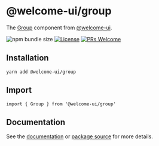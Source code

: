 # @welcome-ui/group

The [Group](http://welcome-ui.com/components/group) component from [@welcome-ui](http://welcome-ui.com).

![npm bundle size](https://img.shields.io/bundlephobia/minzip/@welcome-ui/group) [![License](https://img.shields.io/npm/l/welcome-ui.svg)](https://github.com/WTTJ/welcome-ui/blob/master/LICENSE) [![PRs Welcome](https://img.shields.io/badge/PRs-welcome-mediumspringgreen.svg)](ttps://github.com/WTTJ/welcome-ui/blob/master/CONTRIBUTING.md)

## Installation

    yarn add @welcome-ui/group

## Import

    import { Group } from '@welcome-ui/group'

## Documentation

See the [documentation](http://welcome-ui.com/components/group) or [package source](https://github.com/WTTJ/welcome-ui/tree/master/packages/Group) for more details.
